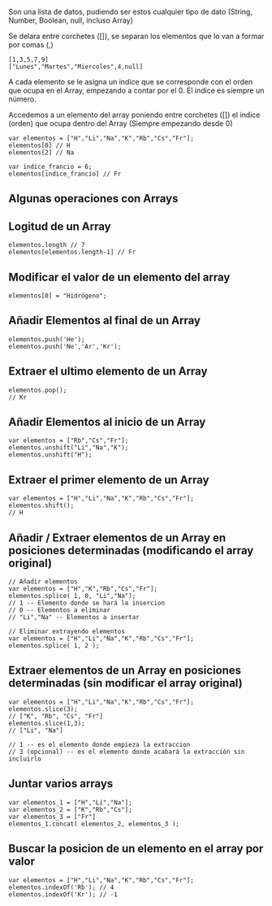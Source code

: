 Son una lista de datos, pudiendo ser estos cualquier tipo de dato (String, Number, Boolean, null, incluso Array)

Se delara entre corchetes ([]), se separan los elementos que lo van a formar por comas (,)

```
[1,3,5,7,9]
["Lunes","Martes","Miercoles",4,null]
```

A cada elemento se le asigna un indice que se corresponde con el orden que ocupa en el Array, empezando a contar por el 0. El indice es siempre un número.

Accedemos a un elemento del array poniendo entre corchetes ([]) el indice (orden) que ocupa dentro del Array (Siempre empezando desde 0)
```
var elementos = ["H","Li","Na","K","Rb","Cs","Fr"];
elementos[0] // H
elementos[2] // Na

var indice_francio = 6;
elementos[indice_francio] // Fr
```

Algunas operaciones con Arrays
----

Logitud de un Array
---
```
elementos.length // 7
elementos[elementos.length-1] // Fr
```

Modificar el valor de un elemento del array
---
```
elementos[0] = "Hidrógeno";
```

Añadir Elementos al final de un Array
---
```
elementos.push('He');
elementos.push('Ne','Ar','Kr');
```

Extraer el ultimo elemento de un Array
---
```
elementos.pop();
// Kr
```

Añadir Elementos al inicio de un Array
---
```
var elementos = ["Rb","Cs","Fr"];
elementos.unshift("Li","Na","K");
elementos.unshift("H");
```

Extraer el primer elemento de un Array
---
```
var elementos = ["H","Li","Na","K","Rb","Cs","Fr"];
elementos.shift();
// H
```

Añadir / Extraer elementos de un Array en posiciones determinadas (modificando el array original)
---
```
// Añadir elementos 
var elementos = ["H","K","Rb","Cs","Fr"];
elementos.splice( 1, 0, "Li","Na");
// 1 -- Elemento donde se hará la insercion
// 0 -- Elementos a eliminar
// "Li","Na" -- Elementos a insertar

// Eliminar extrayendo elementos
var elementos = ["H","Li","Na","K","Rb","Cs","Fr"];
elementos.splice( 1, 2 );

```

Extraer elementos de un Array en posiciones determinadas (sin modificar el array original)
---
```
var elementos = ["H","Li","Na","K","Rb","Cs","Fr"];
elementos.slice(3);
// ["K", "Rb", "Cs", "Fr"]
elementos.slice(1,3);
// ["Li", "Na"]

// 1 -- es el elemento donde empieza la extraccion
// 3 (opcional) -- es el elemento donde acabará la extracción sin incluirlo
```

Juntar varios arrays
---
```
var elementos_1 = ["H","Li","Na"];
var elementos_2 = ["K","Rb","Cs"];
var elementos_3 = ["Fr"]
elementos_1.concat( elementos_2, elementos_3 );
```

Buscar la posicion de un elemento en el array por valor
---
```
var elementos = ["H","Li","Na","K","Rb","Cs","Fr"];
elementos.indexOf('Rb'); // 4
elementos.indexOf('Kr'); // -1

```